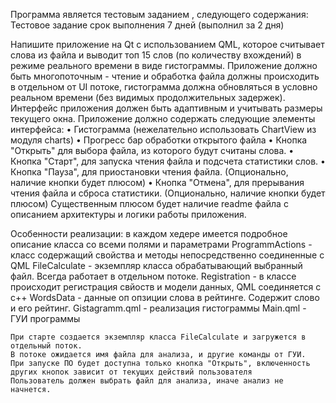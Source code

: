 Программа является тестовым заданием , следующего содержания:
Тестовое задание
срок выполнения 7 дней (выполнил за 2 дня)

Напишите приложение на Qt с использованием QML, которое считывает слова из файла и выводит топ 15 слов (по количеству вхождений) в режиме реального времени в виде гистограммы. Приложение должно быть многопоточным - чтение и обработка файла должны происходить в отдельном от UI потоке, гистограмма должна обновляться в условно реальном времени (без видимых продолжительных задержек). Интерфейс приложения должен быть адаптивным и учитывать размеры текущего окна.
Приложение должно содержать следующие элементы интерфейса:
•	Гистограмма (нежелательно использовать ChartView из модуля charts)
•	Прогресс бар обработки открытого файла
•	Кнопка "Открыть" для выбора файла, из которого будут считаны слова.
•	Кнопка "Старт", для запуска чтения файла и подсчета статистики слов.
•	Кнопка "Пауза", для приостановки чтения файла. (Опционально, наличие кнопки будет плюсом)
•	Кнопка "Отмена", для прерывания чтения файла и сброса статистики. (Опционально, наличие кнопки будет плюсом)
Существенным плюсом будет наличие readme файла с описанием архитектуры и логики работы приложения.

Особенности реализации:
    в каждом хедере имеется подробное описание класса со всеми полями и параметрами
    ProgrammActions - класс содержащий свойства и методы непосредственно соединенные с QML
    FileCalculate - экземпляр класса обрабатывающий выбранный файл. Всегда работает в отдельном потоке.
    Registration - в классе происходит регистрация свйоств и модели данных, QML соединяется с с++
    WordsData - данные оп опзиции слова в рейтинге. Содержит слово и его рейтинг.
    Gistagramm.qml - реализация гистограммы
    Main.qml - ГУИ программы

    При старте создается экземпляр класса FileCalculate и загружется в отдельный поток.
    В потоке ожидается имя файла для анализа, и другие команды от ГУИ.
    При запуске ПО будет доступна только кнопка "Открыть", включенность других кнопок зависит от текущих действий пользователя
    Пользователь должен выбрать файл для анализа, иначе анализ не начнется.
